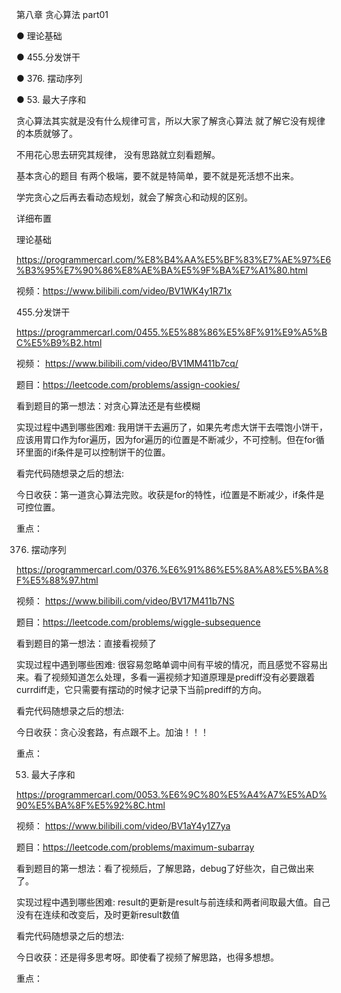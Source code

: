 第八章 贪心算法 part01


● 理论基础 

● 455.分发饼干 

● 376. 摆动序列 

● 53. 最大子序和 

贪心算法其实就是没有什么规律可言，所以大家了解贪心算法 就了解它没有规律的本质就够了。 

不用花心思去研究其规律， 没有思路就立刻看题解。

基本贪心的题目 有两个极端，要不就是特简单，要不就是死活想不出来。  

学完贪心之后再去看动态规划，就会了解贪心和动规的区别。

详细布置 

理论基础 

https://programmercarl.com/%E8%B4%AA%E5%BF%83%E7%AE%97%E6%B3%95%E7%90%86%E8%AE%BA%E5%9F%BA%E7%A1%80.html  

视频：https://www.bilibili.com/video/BV1WK4y1R71x

455.分发饼干  

https://programmercarl.com/0455.%E5%88%86%E5%8F%91%E9%A5%BC%E5%B9%B2.html  

视频： https://www.bilibili.com/video/BV1MM411b7cq/

题目：https://leetcode.com/problems/assign-cookies/

看到题目的第一想法：对贪心算法还是有些模糊

实现过程中遇到哪些困难: 我用饼干去遍历了，如果先考虑大饼干去喂饱小饼干，应该用胃口作为for遍历，因为for遍历的i位置是不断减少，不可控制。但在for循环里面的if条件是可以控制饼干的位置。

看完代码随想录之后的想法:

今日收获：第一道贪心算法完败。收获是for的特性，i位置是不断减少，if条件是可控位置。

重点：

376. 摆动序列  

https://programmercarl.com/0376.%E6%91%86%E5%8A%A8%E5%BA%8F%E5%88%97.html 

视频： https://www.bilibili.com/video/BV17M411b7NS

题目：https://leetcode.com/problems/wiggle-subsequence

看到题目的第一想法：直接看视频了

实现过程中遇到哪些困难: 很容易忽略单调中间有平坡的情况，而且感觉不容易出来。看了视频知道怎么处理，多看一遍视频才知道原理是prediff没有必要跟着currdiff走，它只需要有摆动的时候才记录下当前prediff的方向。

看完代码随想录之后的想法:

今日收获：贪心没套路，有点跟不上。加油！！！

重点：

53. 最大子序和  

https://programmercarl.com/0053.%E6%9C%80%E5%A4%A7%E5%AD%90%E5%BA%8F%E5%92%8C.html  

视频： https://www.bilibili.com/video/BV1aY4y1Z7ya

题目：https://leetcode.com/problems/maximum-subarray

看到题目的第一想法：看了视频后，了解思路，debug了好些次，自己做出来了。

实现过程中遇到哪些困难: result的更新是result与前连续和两者间取最大值。自己没有在连续和改变后，及时更新result数值

看完代码随想录之后的想法:

今日收获：还是得多思考呀。即使看了视频了解思路，也得多想想。

重点：

